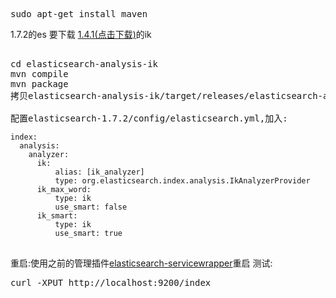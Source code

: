 <pre>sudo apt-get install maven</pre>
1.7.2的es 要下载 <a href="https://github.com/medcl/elasticsearch-analysis-ik/tree/v1.4.1">1.4.1(点击下载)</a>的ik
<pre>

cd elasticsearch-analysis-ik
mvn compile
mvn package
拷贝elasticsearch-analysis-ik/target/releases/elasticsearch-analysis-ik-xxx-jar-with-dependencies.jar 到ES_HOME/plugins/plugins/analysis-ik,如果没有这个文件夹就手动创建

配置elasticsearch-1.7.2/config/elasticsearch.yml,加入:
<code>
index:
  analysis:
    analyzer:
      ik:
          alias: [ik_analyzer]
          type: org.elasticsearch.index.analysis.IkAnalyzerProvider
      ik_max_word:
          type: ik
          use_smart: false
      ik_smart:
          type: ik
          use_smart: true
</code>
</pre>
重启:使用之前的管理插件<a target="_blank" href="https://github.com/elastic/elasticsearch-servicewrapper">elasticsearch-servicewrapper</a>重启
测试:
<pre>
curl -XPUT http://localhost:9200/index


</pre>

